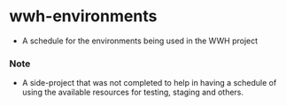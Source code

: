 # wwh-environments

- A schedule for the environments being used in the WWH project

### Note

- A side-project that was not completed to help in having a schedule of using the available resources for testing, staging and others.
